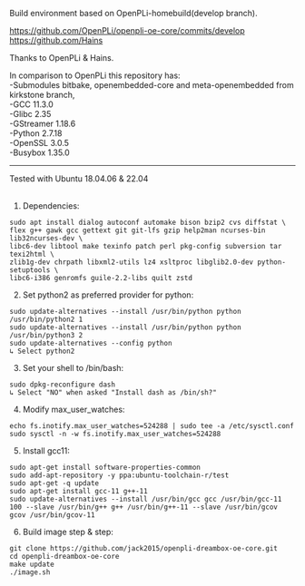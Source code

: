 Build environment based on OpenPLi-homebuild(develop branch).

https://github.com/OpenPLi/openpli-oe-core/commits/develop<br>
https://github.com/Hains

Thanks to OpenPLi & Hains.

In comparison to OpenPLi this repository has:<br>
-Submodules bitbake, openembedded-core and meta-openembedded from kirkstone branch,<br>
-GCC 11.3.0<br>
-Glibc 2.35<br>
-GStreamer 1.18.6<br>
-Python 2.7.18<br>
-OpenSSL 3.0.5<br>
-Busybox 1.35.0

******************************************************

Tested with Ubuntu 18.04.06 & 22.04<br><br>

1. Dependencies:
```
sudo apt install dialog autoconf automake bison bzip2 cvs diffstat \
flex g++ gawk gcc gettext git git-lfs gzip help2man ncurses-bin lib32ncurses-dev \
libc6-dev libtool make texinfo patch perl pkg-config subversion tar texi2html \
zlib1g-dev chrpath libxml2-utils lz4 xsltproc libglib2.0-dev python-setuptools \
libc6-i386 genromfs guile-2.2-libs quilt zstd

```

2. Set python2 as preferred provider for python:
```
sudo update-alternatives --install /usr/bin/python python /usr/bin/python2 1
sudo update-alternatives --install /usr/bin/python python /usr/bin/python3 2
sudo update-alternatives --config python
↳ Select python2

```

3. Set your shell to /bin/bash:
```
sudo dpkg-reconfigure dash
↳ Select "NO" when asked "Install dash as /bin/sh?"
```

4. Modify max_user_watches:
```
echo fs.inotify.max_user_watches=524288 | sudo tee -a /etc/sysctl.conf
sudo sysctl -n -w fs.inotify.max_user_watches=524288
```

5. Install gcc11:
```
sudo apt-get install software-properties-common
sudo add-apt-repository -y ppa:ubuntu-toolchain-r/test
sudo apt-get -q update
sudo apt-get install gcc-11 g++-11
sudo update-alternatives --install /usr/bin/gcc gcc /usr/bin/gcc-11 100 --slave /usr/bin/g++ g++ /usr/bin/g++-11 --slave /usr/bin/gcov gcov /usr/bin/gcov-11
```

6. Build image step & step:
```
git clone https://github.com/jack2015/openpli-dreambox-oe-core.git
cd openpli-dreambox-oe-core
make update
./image.sh
```
